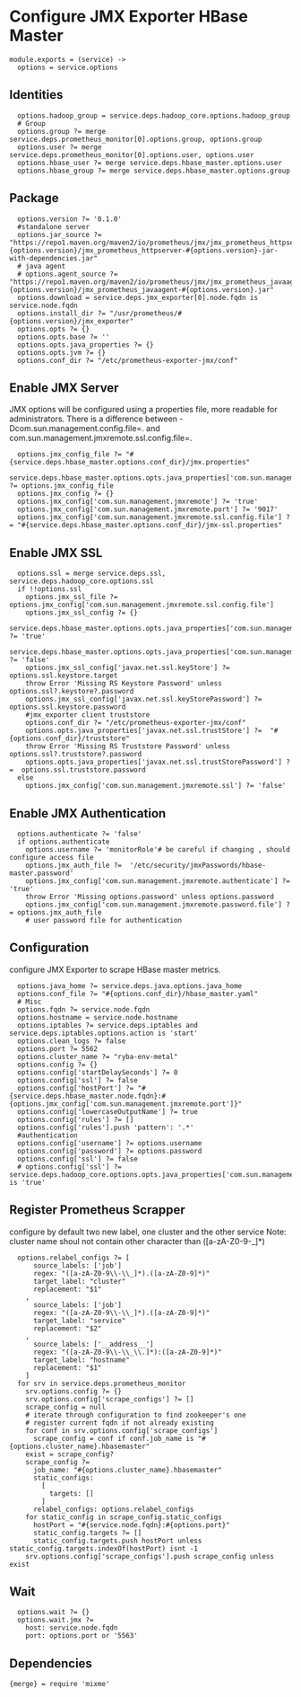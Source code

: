 
# Configure JMX Exporter HBase Master

    module.exports = (service) ->
      options = service.options

## Identities

      options.hadoop_group = service.deps.hadoop_core.options.hadoop_group
      # Group
      options.group ?= merge service.deps.prometheus_monitor[0].options.group, options.group
      options.user ?= merge service.deps.prometheus_monitor[0].options.user, options.user
      options.hbase_user ?= merge service.deps.hbase_master.options.user
      options.hbase_group ?= merge service.deps.hbase_master.options.group

## Package
    
      options.version ?= '0.1.0'
      #standalone server
      options.jar_source ?= "https://repo1.maven.org/maven2/io/prometheus/jmx/jmx_prometheus_httpserver/#{options.version}/jmx_prometheus_httpserver-#{options.version}-jar-with-dependencies.jar"
      # java agent
      # options.agent_source ?= "https://repo1.maven.org/maven2/io/prometheus/jmx/jmx_prometheus_javaagent/#{options.version}/jmx_prometheus_javaagent-#{options.version}.jar"
      options.download = service.deps.jmx_exporter[0].node.fqdn is service.node.fqdn
      options.install_dir ?= "/usr/prometheus/#{options.version}/jmx_exporter"
      options.opts ?= {}
      options.opts.base ?= ''
      options.opts.java_properties ?= {}
      options.opts.jvm ?= {}
      options.conf_dir ?= "/etc/prometheus-exporter-jmx/conf"

## Enable JMX Server
JMX options will be configured using a properties file, more readable for administrators.
There is a difference between  -Dcom.sun.management.config.file=<file>. and
com.sun.management.jmxremote.ssl.config.file=<file>.

      options.jmx_config_file ?= "#{service.deps.hbase_master.options.conf_dir}/jmx.properties"
      service.deps.hbase_master.options.opts.java_properties['com.sun.management.config.file'] ?= options.jmx_config_file
      options.jmx_config ?= {}
      options.jmx_config['com.sun.management.jmxremote'] ?= 'true'
      options.jmx_config['com.sun.management.jmxremote.port'] ?= '9017'
      options.jmx_config['com.sun.management.jmxremote.ssl.config.file'] ?= "#{service.deps.hbase_master.options.conf_dir}/jmx-ssl.properties"
      
## Enable JMX SSL

      options.ssl = merge service.deps.ssl, service.deps.hadoop_core.options.ssl
      if !!options.ssl
        options.jmx_ssl_file ?= options.jmx_config['com.sun.management.jmxremote.ssl.config.file']
        options.jmx_ssl_config ?= {}
        service.deps.hbase_master.options.opts.java_properties['com.sun.management.jmxremote.ssl'] ?= 'true'
        service.deps.hbase_master.options.opts.java_properties['com.sun.management.jmxremote.ssl.need.client.auth'] ?= 'false'
        options.jmx_ssl_config['javax.net.ssl.keyStore'] ?= options.ssl.keystore.target
        throw Error 'Missing RS Keystore Password' unless options.ssl?.keystore?.password
        options.jmx_ssl_config['javax.net.ssl.keyStorePassword'] ?= options.ssl.keystore.password
        #jmx_exporter client truststore
        options.conf_dir ?= "/etc/prometheus-exporter-jmx/conf"
        options.opts.java_properties['javax.net.ssl.trustStore'] ?=  "#{options.conf_dir}/truststore"
        throw Error 'Missing RS Truststore Password' unless options.ssl?.truststore?.password
        options.opts.java_properties['javax.net.ssl.trustStorePassword'] ?=  options.ssl.truststore.password
      else
        options.jmx_config['com.sun.management.jmxremote.ssl'] ?= 'false'

## Enable JMX Authentication

      options.authenticate ?= 'false'
      if options.authenticate
        options.username ?= 'monitorRole'# be careful if changing , should configure access file
        options.jmx_auth_file ?=  '/etc/security/jmxPasswords/hbase-master.password'
        options.jmx_config['com.sun.management.jmxremote.authenticate'] ?= 'true'
        throw Error 'Missing options.password' unless options.password
        options.jmx_config['com.sun.management.jmxremote.password.file'] ?= options.jmx_auth_file
        # user password file for authentication

## Configuration
configure JMX Exporter to scrape HBase master metrics.

      options.java_home ?= service.deps.java.options.java_home
      options.conf_file ?= "#{options.conf_dir}/hbase_master.yaml"
      # Misc
      options.fqdn ?= service.node.fqdn
      options.hostname = service.node.hostname
      options.iptables ?= service.deps.iptables and service.deps.iptables.options.action is 'start'
      options.clean_logs ?= false
      options.port ?= 5562
      options.cluster_name ?= "ryba-env-metal"
      options.config ?= {}
      options.config['startDelaySeconds'] ?= 0
      options.config['ssl'] ?= false
      options.config['hostPort'] ?= "#{service.deps.hbase_master.node.fqdn}:#{options.jmx_config['com.sun.management.jmxremote.port']}"
      options.config['lowercaseOutputName'] ?= true
      options.config['rules'] ?= []
      options.config['rules'].push 'pattern': '.*'
      #authentication
      options.config['username'] ?= options.username
      options.config['password'] ?= options.password
      options.config['ssl'] ?= false
      # options.config['ssl'] ?= service.deps.hadoop_core.options.opts.java_properties['com.sun.management.jmxremote.ssl'] is 'true'

## Register Prometheus Scrapper
configure by default two new label, one cluster and the other service
Note: cluster name shoul not contain other character than ([a-zA-Z0-9\-\_]*)

      options.relabel_configs ?= [
          source_labels: ['job']
          regex: "([a-zA-Z0-9\\-\\_]*).([a-zA-Z0-9]*)"
          target_label: "cluster"
          replacement: "$1"
        ,
          source_labels: ['job']
          regex: "([a-zA-Z0-9\\-\\_]*).([a-zA-Z0-9]*)"
          target_label: "service"
          replacement: "$2"
        ,
          source_labels: ['__address__']
          regex: "([a-zA-Z0-9\\-\\_\\.]*):([a-zA-Z0-9]*)"
          target_label: "hostname"
          replacement: "$1"
        ]
      for srv in service.deps.prometheus_monitor
        srv.options.config ?= {}
        srv.options.config['scrape_configs'] ?= []
        scrape_config = null
        # iterate through configuration to find zookeeper's one
        # register current fqdn if not already existing
        for conf in srv.options.config['scrape_configs']
          scrape_config = conf if conf.job_name is "#{options.cluster_name}.hbasemaster"
        exist = scrape_config?
        scrape_config ?=
          job_name: "#{options.cluster_name}.hbasemaster"
          static_configs:
            [
              targets: []
            ]
          relabel_configs: options.relabel_configs
        for static_config in scrape_config.static_configs
          hostPort = "#{service.node.fqdn}:#{options.port}"
          static_config.targets ?= []
          static_config.targets.push hostPort unless static_config.targets.indexOf(hostPort) isnt -1
        srv.options.config['scrape_configs'].push scrape_config unless exist

## Wait

      options.wait ?= {}
      options.wait.jmx ?=
        host: service.node.fqdn
        port: options.port or '5563'

## Dependencies

    {merge} = require 'mixme'

[jmx_exporter]:(https://github.com/prometheus/jmx_exporter)
